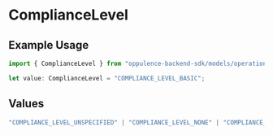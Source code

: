 # ComplianceLevel

## Example Usage

```typescript
import { ComplianceLevel } from "oppulence-backend-sdk/models/operations";

let value: ComplianceLevel = "COMPLIANCE_LEVEL_BASIC";
```

## Values

```typescript
"COMPLIANCE_LEVEL_UNSPECIFIED" | "COMPLIANCE_LEVEL_NONE" | "COMPLIANCE_LEVEL_BASIC" | "COMPLIANCE_LEVEL_ADVANCED" | "COMPLIANCE_LEVEL_ENTERPRISE"
```